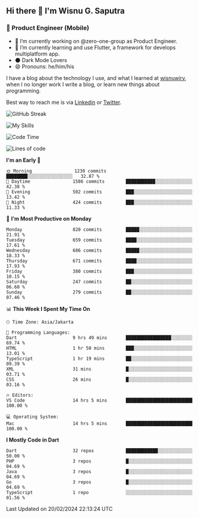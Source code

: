 ## Hi there 👋 I'm Wisnu G. Saputra

### :mobile_phone_off: Product Engineer (Mobile)

- 🔭 I’m currently working on @zero-one-group as Product Engineer.
- 🌱 I’m currently learning and use Flutter, a framework for develops multiplatform app.
- 🌑 Dark Mode Lovers
- 😄 Pronouns: he/him/his

I have a blog about the technology I use, and what I learned at [wisnuwiry](https://wisnuwiry.space/), when I no longer work I write a blog, or learn new things about programming.

Best way to reach me is via [Linkedin](https://www.linkedin.com/in/wisnu-saputra/) or [Twitter](https://twitter.com/wisnuwiry).

![GitHub Streak](https://streak-stats.demolab.com?user=wisnuwiry&theme=dark&hide_border=true)

![My Skills](https://skillicons.dev/icons?i=dart,flutter,kotlin,swift,go,js,css,neovim,git,linux&perline=5)

<!--START_SECTION:waka-->
![Code Time](http://img.shields.io/badge/Code%20Time-1%2C073%20hrs%2050%20mins-blue)

![Lines of code](https://img.shields.io/badge/From%20Hello%20World%20I%27ve%20Written-4.4%20million%20lines%20of%20code-blue)

**I'm an Early 🐤** 

```text
🌞 Morning                1230 commits        ████████░░░░░░░░░░░░░░░░░   32.87 % 
🌆 Daytime                1586 commits        ███████████░░░░░░░░░░░░░░   42.38 % 
🌃 Evening                502 commits         ███░░░░░░░░░░░░░░░░░░░░░░   13.42 % 
🌙 Night                  424 commits         ███░░░░░░░░░░░░░░░░░░░░░░   11.33 % 
```
📅 **I'm Most Productive on Monday** 

```text
Monday                   820 commits         █████░░░░░░░░░░░░░░░░░░░░   21.91 % 
Tuesday                  659 commits         ████░░░░░░░░░░░░░░░░░░░░░   17.61 % 
Wednesday                686 commits         █████░░░░░░░░░░░░░░░░░░░░   18.33 % 
Thursday                 671 commits         ████░░░░░░░░░░░░░░░░░░░░░   17.93 % 
Friday                   380 commits         ███░░░░░░░░░░░░░░░░░░░░░░   10.15 % 
Saturday                 247 commits         ██░░░░░░░░░░░░░░░░░░░░░░░   06.60 % 
Sunday                   279 commits         ██░░░░░░░░░░░░░░░░░░░░░░░   07.46 % 
```


📊 **This Week I Spent My Time On** 

```text
🕑︎ Time Zone: Asia/Jakarta

💬 Programming Languages: 
Dart                     9 hrs 49 mins       █████████████████░░░░░░░░   69.74 % 
HTML                     1 hr 50 mins        ███░░░░░░░░░░░░░░░░░░░░░░   13.01 % 
TypeScript               1 hr 19 mins        ██░░░░░░░░░░░░░░░░░░░░░░░   09.39 % 
XML                      31 mins             █░░░░░░░░░░░░░░░░░░░░░░░░   03.71 % 
CSS                      26 mins             █░░░░░░░░░░░░░░░░░░░░░░░░   03.16 % 

🔥 Editors: 
VS Code                  14 hrs 5 mins       █████████████████████████   100.00 % 

💻 Operating System: 
Mac                      14 hrs 5 mins       █████████████████████████   100.00 % 
```

**I Mostly Code in Dart** 

```text
Dart                     32 repos            ████████████░░░░░░░░░░░░░   50.00 % 
PHP                      3 repos             █░░░░░░░░░░░░░░░░░░░░░░░░   04.69 % 
Java                     3 repos             █░░░░░░░░░░░░░░░░░░░░░░░░   04.69 % 
Go                       3 repos             █░░░░░░░░░░░░░░░░░░░░░░░░   04.69 % 
TypeScript               1 repo              ░░░░░░░░░░░░░░░░░░░░░░░░░   01.56 % 
```




 Last Updated on 20/02/2024 22:13:24 UTC
<!--END_SECTION:waka-->
